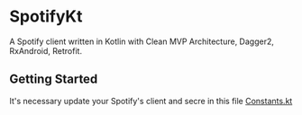 # SpotifyKt
A Spotify client written in Kotlin with Clean MVP Architecture, Dagger2, RxAndroid, Retrofit.

## Getting Started

It's necessary update your Spotify's client and secre in this file [Constants.kt](app/src/main/java/com/cvillaseca/spotifykt/app/Constants.kt) 

